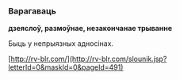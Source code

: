 ### Варагаваць
**дзеяслоў, размоўнае, незакончанае трыванне**

Быць у непрыязных адносінах.

<a rel="author">[http://rv-blr.com/](http://rv-blr.com/slounik.jsp?letterId=0&maskId=0&pageId=491)</a>
